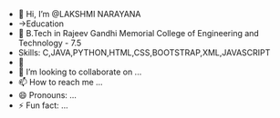 - 👋 Hi, I’m @LAKSHMI NARAYANA
-   ->Education
- 👀 B.Tech in Rajeev Gandhi Memorial College of Engineering and Technology   - 7.5
- Skills: C,JAVA,PYTHON,HTML,CSS,BOOTSTRAP,XML,JAVASCRIPT
- 🌱 
- 💞️ I’m looking to collaborate on ...
- 📫 How to reach me ...
- 😄 Pronouns: ...
- ⚡ Fun fact: ...

<!---
Lakshmi77025/Lakshmi77025 is a ✨ special ✨ repository because its `README.md` (this file) appears on your GitHub profile.
You can click the Preview link to take a look at your changes.
--->

